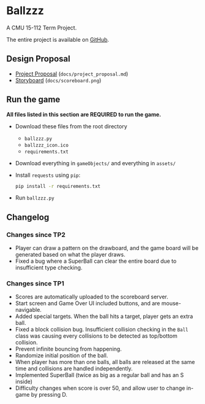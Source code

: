 # Ballzzz

A CMU 15-112 Term Project.

The entire project is available on [GitHub](https://github.com/chrisx8/Ballzzz/).

## Design Proposal

- [Project Proposal](docs/project_proposal.md) (`docs/project_proposal.md`)
- [Storyboard](docs/storyboard.png) (`docs/scoreboard.png`)

## Run the game

**All files listed in this section are REQUIRED to run the game.**

- Download these files from the root directory
  - `ballzzz.py`
  - `ballzzz_icon.ico`
  - `requirements.txt`
- Download everything in `gameObjects/` and everything in `assets/`
- Install `requests` using `pip`:

  ```bash
  pip install -r requirements.txt
  ```

- Run `ballzzz.py`

## Changelog

### Changes since TP2

- Player can draw a pattern on the drawboard, and the game board will be generated based on what the player draws.
- Fixed a bug where a SuperBall can clear the entire board due to insufficient type checking.
 
### Changes since TP1

- Scores are automatically uploaded to the scoreboard server.
- Start screen and Game Over UI included buttons, and are mouse-navigable.
- Added special targets. When the ball hits a target, player gets an extra ball.
- Fixed a block collision bug. Insufficient collision checking in the `Ball` class was causing every collisions to be detected as top/bottom collision.
- Prevent infinite bouncing from happening.
- Randomize initial position of the ball.
- When player has more than one balls, all balls are released at the same time and collisions are handled independently.
- Implemented SuperBall (twice as big as a regular ball and has an S inside)
- Difficulty changes when score is over 50, and allow user to change in-game by pressing D.